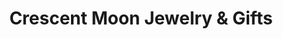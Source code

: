 ---
title: "Crescent Moon Jewelry & Gifts"
url: /payson/crescent-moon-jewelry-and-gifts/
shop: shop
---